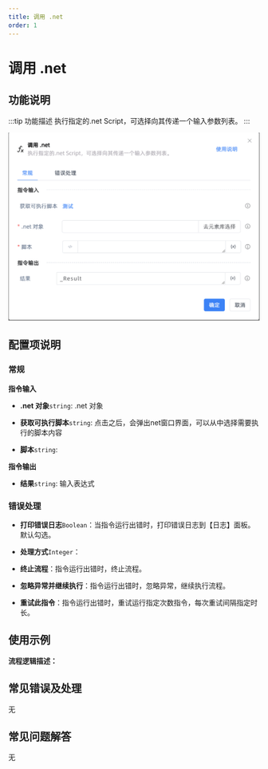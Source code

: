 ```yaml
---
title: 调用 .net
order: 1
---
```


# 调用 .net

## 功能说明

:::tip 功能描述
执行指定的.net Script，可选择向其传递一个输入参数列表。
:::

![调用 .net](../../../assets/调用%20.net_command.png)

## 配置项说明

### 常规

**指令输入**

- **.net 对象**`string`: .net 对象

- **获取可执行脚本**`string`: 点击之后，会弹出net窗口界面，可以从中选择需要执行的脚本内容

- **脚本**`string`: 


**指令输出**

- **结果**`string`: 输入表达式

### 错误处理

- **打印错误日志**`Boolean`：当指令运行出错时，打印错误日志到【日志】面板。默认勾选。

- **处理方式**`Integer`：

 - **终止流程**：指令运行出错时，终止流程。

 - **忽略异常并继续执行**：指令运行出错时，忽略异常，继续执行流程。

 - **重试此指令**：指令运行出错时，重试运行指定次数指令，每次重试间隔指定时长。

## 使用示例

**流程逻辑描述：** 

## 常见错误及处理

无

## 常见问题解答

无

